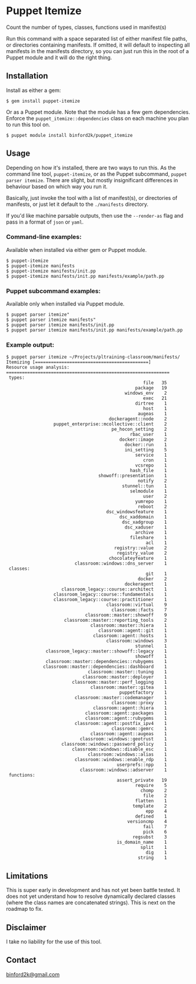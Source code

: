 # Puppet Itemize

Count the number of types, classes, functions used in manifest(s)

Run this command with a space separated list of either manifest file paths, or
directories containing manifests. If omitted, it will default to inspecting all
manifests in the manifests directory, so you can just run this in the root of a
Puppet module and it will do the right thing.

## Installation

Install as either a gem:

```
$ gem install puppet-itemize
```

Or as a Puppet module. Note that the module has a few gem dependencies. Enforce
the `puppet_itemize::dependencies` class on each machine you plan to run this
tool on.

```
$ puppet module install binford2k/puppet_itemize
```

## Usage

Depending on how it's installed, there are two ways to run this. As the command
line tool, `puppet-itemize`, or as the Puppet subcommand, `puppet parser itemize`.
There are slight, but mostly insignificant differences in behaviour based on
which way you run it.

Basically, just invoke the tool with a list of manifest(s), or directories of
manifests, or just let it default to the `./manifests` directory.

If you'd like machine parsable outputs, then use the `--render-as` flag and
pass in a format of `json` or `yaml`.

### Command-line examples:
Available when installed via either gem or Puppet module.

```
$ puppet-itemize
$ puppet-itemize manifests
$ puppet-itemize manifests/init.pp
$ puppet-itemize manifests/init.pp manifests/example/path.pp
```

### Puppet subcommand examples:
Available only when installed via Puppet module.

```
$ puppet parser itemize"
$ puppet parser itemize manifests"
$ puppet parser itemize manifests/init.pp
$ puppet parser itemize manifests/init.pp manifests/example/path.pp
```

### Example output:
```
$ puppet parser itemize ~/Projects/pltraining-classroom/manifests/
Itemizing [===========================================]
Resource usage analysis:
==============================================================
 types:
                                                    file   35
                                                 package   19
                                             windows_env    2
                                                    exec   21
                                                 dirtree    1
                                                    host    1
                                                  augeas    1
                                       dockeragent::node    2
                  puppet_enterprise::mcollective::client    2
                                        pe_hocon_setting    2
                                               rbac_user    1
                                           docker::image    2
                                             docker::run    1
                                             ini_setting    5
                                                 service    1
                                                    cron    1
                                                 vcsrepo    1
                                               hash_file    1
                                   showoff::presentation    1
                                                  notify    2
                                            stunnel::tun    1
                                               selmodule    1
                                                    user    2
                                                 yumrepo    1
                                                  reboot    2
                                      dsc_windowsfeature    1
                                           dsc_xaddomain    1
                                            dsc_xadgroup    1
                                             dsc_xaduser    1
                                                 archive    1
                                               fileshare    1
                                                     acl    1
                                         registry::value    2
                                          registry_value    2
                                       chocolateyfeature    1
                          classroom::windows::dns_server    1
 classes:
                                                     git    1
                                                  docker    2
                                             dockeragent    1
                     classroom_legacy::course::architect    1
                  classroom_legacy::course::fundamentals    1
                  classroom_legacy::course::practitioner    1
                                      classroom::virtual    9
                                        classroom::facts    7
                              classroom::master::showoff    9
                      classroom::master::reporting_tools    2
                                classroom::master::hiera    1
                                   classroom::agent::git    1
                                 classroom::agent::hosts    1
                                      classroom::windows    3
                                                 stunnel    1
               classroom_legacy::master::showoff::legacy    1
                                                 showoff    1
               classroom::master::dependencies::rubygems    1
              classroom::master::dependencies::dashboard    1
                               classroom::master::tuning    1
                             classroom::master::deployer    1
                         classroom::master::perf_logging    1
                                classroom::master::gitea    1
                                           puppetfactory    1
                          classroom::master::codemanager    1
                                        classroom::proxy    1
                                 classroom::agent::hiera    1
                              classroom::agent::packages    1
                              classroom::agent::rubygems    1
                          classroom::agent::postfix_ipv4    1
                                        classroom::gemrc    1
                                classroom::agent::augeas    1
                            classroom::windows::geotrust    1
                     classroom::windows::password_policy    1
                         classroom::windows::disable_esc    1
                               classroom::windows::alias    1
                          classroom::windows::enable_rdp    1
                                          userprefs::npp    1
                            classroom::windows::adserver    1
 functions:
                                          assert_private   19
                                                 require    5
                                                   chomp    2
                                                    file    2
                                                 flatten    1
                                                template    2
                                                     epp    4
                                                 defined    1
                                              versioncmp    4
                                                    fail    7
                                                    pick    6
                                                regsubst    3
                                          is_domain_name    1
                                                   split    1
                                                     dig    1
                                                  string    1
```

## Limitations

This is super early in development and has not yet been battle tested. It does
not yet understand how to resolve dynamically declared classes (where the class
names are concatenated strings). This is next on the roadmap to fix.


## Disclaimer

I take no liability for the use of this tool.

Contact
-------

binford2k@gmail.com
